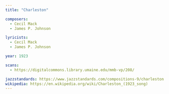 ```yaml
---
title: "Charleston"

composers:
  - Cecil Mack
  - James P. Johnson

lyricists:
  - Cecil Mack
  - James P. Johnson

year: 1923

scans:
  - https://digitalcommons.library.umaine.edu/mmb-vp/208/

jazzstandards: https://www.jazzstandards.com/compositions-9/charleston.htm
wikipedia: https://en.wikipedia.org/wiki/Charleston_(1923_song)
---
```

